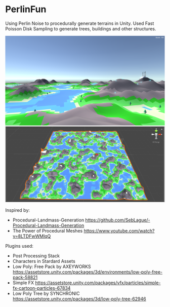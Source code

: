 # PerlinFun
Using Perlin Noise to procedurally generate terrains in Unity. Used Fast Poisson Disk Sampling to generate trees, buildings and other structures.

![Perlin Fun screenshot](https://github.com/GhostatSpirit/PerlinFun/raw/master/Docs/screenshot_01.png)
![Inspector screenshot](https://github.com/GhostatSpirit/PerlinFun/raw/master/Docs/Inspector_00.PNG)


Inspired by:
- Procedural-Landmass-Generation https://github.com/SebLague/-Procedural-Landmass-Generation 
- The Power of Procedural Meshes https://www.youtube.com/watch?v=8LTDFwWMlqQ

Plugins used:
- Post Processing Stack
- Characters in Stardard Assets
- Low Poly: Free Pack by AXEYWORKS https://assetstore.unity.com/packages/3d/environments/low-poly-free-pack-58821
- Simple FX https://assetstore.unity.com/packages/vfx/particles/simple-fx-cartoon-particles-67834
- Low Poly Tree by SYNCHRONIC https://assetstore.unity.com/packages/3d/low-poly-tree-62946
